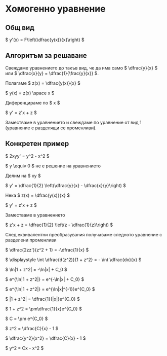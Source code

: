 # Хомогенно уравнение

## Общ вид

$ y'(x) = F\left(\dfrac{y(x)}{x}\right) $

## Алгоритъм за решаване

Свеждаме уравнението до такъв вид, че да има само $ \dfrac{y}{x} $ или $ \dfrac{x}{y} = \dfrac{1}{\frac{y}{x}} $.

Полагаме $ z(x) = \dfrac{y(x)}{x} $

$ y(x) = z(x) \space x $

Диференцираме по $ x $

$ y' = z'x + z $

Заместваме в уравнението и свеждаме по уравнение от вид 1 (уравнение с разделящи се променливи).

## Конкретен пример

$ 2xyy' = y^2 - x^2 $

$ y \equiv 0 $ не е решение на уравнението

Делим на $ xy $

$ y' = \dfrac{1}{2} \left(\dfrac{y}{x} - \dfrac{x}{y}\right) $

Нека $ z(x) = \dfrac{y(x)}{x} $

$ y' = z'x + z $

Заместваме в уравнението

$ z'x + z = \dfrac{1}{2} \left(z - \dfrac{1}{z}\right) $

След еквивалентни преобразувания получаваме следното уравнение с разделени променливи

$ \dfrac{2zz'}{z^2 + 1} = -\dfrac{1}{x} $

$ \displaystyle \int \dfrac{d(z^2)}{1 + z^2} = - \int \dfrac{dx}{x} $

$ \ln|1 + z^2| = -\ln|x| + C_0 $

$ e^{\ln|1 + z^2|} = e^{-\ln|x| + C_0} $

$ e^{\ln|1 + z^2|} = e^{\ln|x|^{-1}}e^{C_0} $

$ |1 + z^2| = \dfrac{1}{|x|}e^{C_0} $

$ 1 + z^2 = \pm\dfrac{1}{x}e^{C_0} $

$ C = \pm e^{C_0} $

$ z^2 = \dfrac{C}{x} - 1 $

$ \dfrac{y^2}{x^2} = \dfrac{C}{x} - 1 $

$ y^2 = Cx - x^2 $